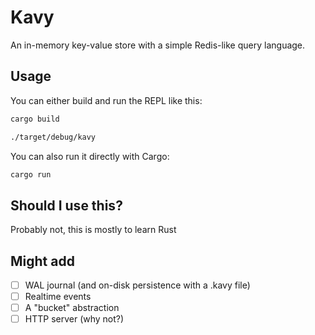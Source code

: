 # Kavy

An in-memory key-value store with a simple Redis-like query language.

## Usage

You can either build and run the REPL like this:

```bash
cargo build

./target/debug/kavy
```

You can also run it directly with Cargo:

```bash
cargo run
```

## Should I use this?

Probably not, this is mostly to learn Rust

## Might add

- [ ] WAL journal (and on-disk persistence with a .kavy file)
- [ ] Realtime events
- [ ] A "bucket" abstraction
- [ ] HTTP server (why not?)
